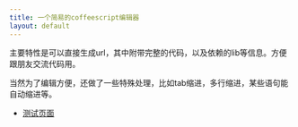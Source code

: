 ```yaml
---
title: 一个简易的coffeescript编辑器
layout: default
---
```


主要特性是可以直接生成url，其中附带完整的代码，以及依赖的lib等信息。方便跟朋友交流代码用。

当然为了编辑方便，还做了一些特殊处理，比如tab缩进，多行缩进，某些语句能自动缩进等。

- [测试页面][h1]

[h1]: https://blog.luo.xyz/try_coffee.html
